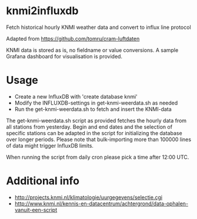 # knmi2influxdb

Fetch historical hourly KNMI weather data and convert to influx line protocol

Adapted from https://github.com/tomru/cram-luftdaten

KNMI data is stored as is, no fieldname or value conversions. A sample
Grafana dashboard for visualisation is provided.

# Usage

* Create a new InfluxDB with 'create database knmi'
* Modify the INFLUXDB-settings in get-knmi-weerdata.sh as needed
* Run the get-knmi-weerdata.sh to fetch and insert the KNMI-data

The get-knmi-weerdata.sh script as provided fetches the hourly data from
all stations from yesterday. Begin and end dates and the selection of
specific stations can be adapted in the script for initializing the
database over longer periods. Please note that bulk-importing more than
100000 lines of data might trigger InfluxDB limits.

When running the script from daily cron please pick a time after 12:00 UTC.

# Additional info

* http://projects.knmi.nl/klimatologie/uurgegevens/selectie.cgi
* http://www.knmi.nl/kennis-en-datacentrum/achtergrond/data-ophalen-vanuit-een-script
